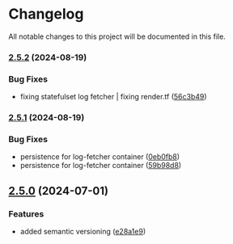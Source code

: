# Changelog

All notable changes to this project will be documented in this file.

### [2.5.2](https://github.com/axetrading/terraform-helm-aws-deployment/compare/v2.5.1...v2.5.2) (2024-08-19)


### Bug Fixes

* fixing statefulset log fetcher | fixing render.tf ([56c3b49](https://github.com/axetrading/terraform-helm-aws-deployment/commit/56c3b491c40837d23522e21519a8e60aac19b740))

### [2.5.1](https://github.com/axetrading/terraform-helm-aws-deployment/compare/v2.5.0...v2.5.1) (2024-08-19)


### Bug Fixes

* persistence for log-fetcher container ([0eb0fb8](https://github.com/axetrading/terraform-helm-aws-deployment/commit/0eb0fb8cdf3c93de570939aa5179b203b876f20d))
* persistence for log-fetcher container ([59b98d8](https://github.com/axetrading/terraform-helm-aws-deployment/commit/59b98d829dd400420342be5c4e8f8546f4515a42))

## [2.5.0](https://github.com/axetrading/terraform-helm-aws-deployment/compare/v2.4.4...v2.5.0) (2024-07-01)


### Features

* added semantic versioning ([e28a1e9](https://github.com/axetrading/terraform-helm-aws-deployment/commit/e28a1e9ffcb4e644ccf18a2639f6d0e2d27f5e16))
